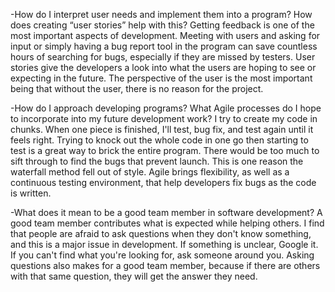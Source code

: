 -How do I interpret user needs and implement them into a program? How does creating “user stories” help with this?
Getting feedback is one of the most important aspects of development. Meeting with users and asking for input or simply having a bug report tool in the program can 
save countless hours of searching for bugs, especially if they are missed by testers. User stories give the developers a look into what the users are hoping to see 
or expecting in the future. The perspective of the user is the most important being that without the user, there is no reason for the project.

-How do I approach developing programs? What Agile processes do I hope to incorporate into my future development work?
I try to create my code in chunks. When one piece is finished, I'll test, bug fix, and test again until it feels right. Trying to knock out the whole code in one go
then starting to test is a great way to brick the entire program. There would be too much to sift through to find the bugs that prevent launch. This is one reason the
waterfall method fell out of style. Agile brings flexibility, as well as a continuous testing environment, that help developers fix bugs as the code is written.

-What does it mean to be a good team member in software development?
A good team member contributes what is expected while helping others. I find that people are afraid to ask questions when they don't know something, and this is a major
issue in development. If something is unclear, Google it. If you can't find what you're looking for, ask someone around you. Asking questions also makes for a good team 
member, because if there are others with that same question, they will get the answer they need.
